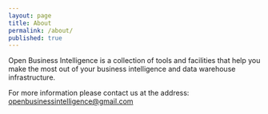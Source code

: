 ```yaml
---
layout: page
title: About
permalink: /about/
published: true
---
```


Open Business Intelligence is a collection of tools and facilities that help you make the most out of your business intelligence and data warehouse infrastructure.

For more information please contact us at the address:
openbusinessintelligence@gmail.com